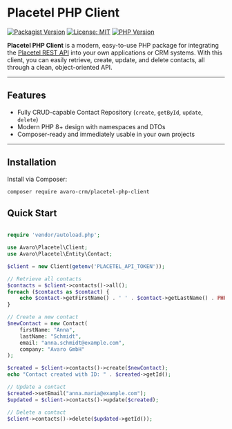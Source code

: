 # Placetel PHP Client

[![Packagist Version](https://img.shields.io/packagist/v/avaro/placetel-php-client.svg)](https://packagist.org/packages/avaro/placetel-php-client)
[![License: MIT](https://img.shields.io/badge/License-MIT-yellow.svg)](LICENSE)
[![PHP Version](https://img.shields.io/packagist/php-v/avaro/placetel-php-client.svg)](https://www.php.net/)

**Placetel PHP Client** is a modern, easy-to-use PHP package for integrating the [Placetel REST API](https://developer.placetel.de/) into your own applications or CRM systems.
With this client, you can easily retrieve, create, update, and delete contacts, all through a clean, object-oriented API.

---

## Features

- Fully CRUD-capable Contact Repository (`create`, `getById`, `update`, `delete`)
- Modern PHP 8+ design with namespaces and DTOs
- Composer-ready and immediately usable in your own projects

---

## Installation

Install via Composer:

```bash
composer require avaro-crm/placetel-php-client
```

## Quick Start

```php

require 'vendor/autoload.php';

use Avaro\Placetel\Client;
use Avaro\Placetel\Entity\Contact;

$client = new Client(getenv('PLACETEL_API_TOKEN'));

// Retrieve all contacts
$contacts = $client->contacts()->all();
foreach ($contacts as $contact) {
    echo $contact->getFirstName() . ' ' . $contact->getLastName() . PHP_EOL;
}

// Create a new contact
$newContact = new Contact(
    firstName: "Anna",
    lastName: "Schmidt",
    email: "anna.schmidt@example.com",
    company: "Avaro GmbH"
);

$created = $client->contacts()->create($newContact);
echo "Contact created with ID: " . $created->getId();

// Update a contact
$created->setEmail("anna.maria@example.com");
$updated = $client->contacts()->update($created);

// Delete a contact
$client->contacts()->delete($updated->getId());
```